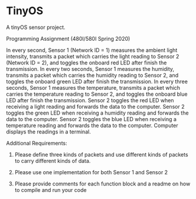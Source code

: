 # TinyOS
A tinyOS sensor project.

Programming Assignment (480I/580I Spring 2020)

In every second, Sensor 1 (Network ID = 1) measures the ambient light intensity, transmits a
packet which carries the light reading to Sensor 2 (Network ID = 2), and toggles the onboard red
LED after finish the transmission.
In every two seconds, Sensor 1 measures the humidity, transmits a packet which carries the
humidity reading to Sensor 2, and toggles the onboard green LED after finish the transmission.
In every three seconds, Sensor 1 measures the temperature, transmits a packet which carries the
temperature reading to Sensor 2, and toggles the onboard blue LED after finish the transmission.
Sensor 2 toggles the red LED when receiving a light reading and forwards the data to the
computer.
Sensor 2 toggles the green LED when receiving a humidity reading and forwards the data to the
computer.
Sensor 2 toggles the blue LED when receiving a temperature reading and forwards the data to
the computer.
Computer displays the readings in a terminal.

Additional Requirements:
1. Please define three kinds of packets and use different kinds of packets to carry different
kinds of data.
2. Please use one implementation for both Sensor 1 and Sensor 2

3. Please provide comments for each function block and a readme on how to compile and
run your code
